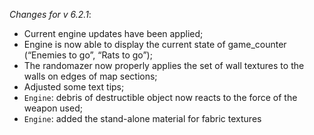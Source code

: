 _Changes for v 6.2.1_:
- Current engine updates have been applied;
- Engine is now able to display the current state of game_counter (“Enemies to go”, “Rats to go”);
- The randomazer now properly applies the set of wall textures to the walls on edges of map sections;
- Adjusted some text tips;
- `Engine`: debris of destructible object now reacts to the force of the weapon used;
- `Engine`: added the stand-alone material for fabric textures
